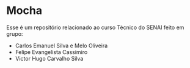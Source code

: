 # Mocha
Esse é um repositório relacionado ao curso Técnico do SENAI feito em grupo:
* Carlos Emanuel Silva e Melo Oliveira
* Felipe Evangelista Cassimiro
* Victor Hugo Carvalho Silva
